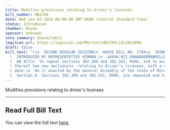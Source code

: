 ```yaml
---
title: Modifies provisions relating to driver's licenses
bill_number: HB1794
date: Wed Jan 03 2024 00:00:00 GMT-0600 (Central Standard Time)
status: Introduced
chamber: House
sponsor: Unknown
vote_summary: Unavailable
legiscan_url: https://legiscan.com/MO/text/HB1794/id/2861898
draft: false
bill_text: "|\n  SECOND REGULAR SESSION\n  HOUSE BILL NO. 1794\n  102ND GENERAL ASSEMBLY\n\
  \  INTRODUCED BY REPRESENTATIVE HINMAN.\n  4404H.02I DANARADEMANMILLER,ChiefClerk\n\
  \  AN ACT\n  To repeal sections 302.309 and 302.341, RSMo, and to enact in lieu\
  \ thereof two new sections\n  relating to driver's licenses, with a delayed effective\
  \ date.\n  Be it enacted by the General Assembly of the state of Missouri, as follows:\n\
  \  Section A. Sections 302.309 and 302.341, RSMo, are repealed and two new sections"
---
```

Modifies provisions relating to driver's licenses

---

## Read Full Bill Text

You can view the full text [here](https://legiscan.com/MO/text/HB1794/id/2861898).
